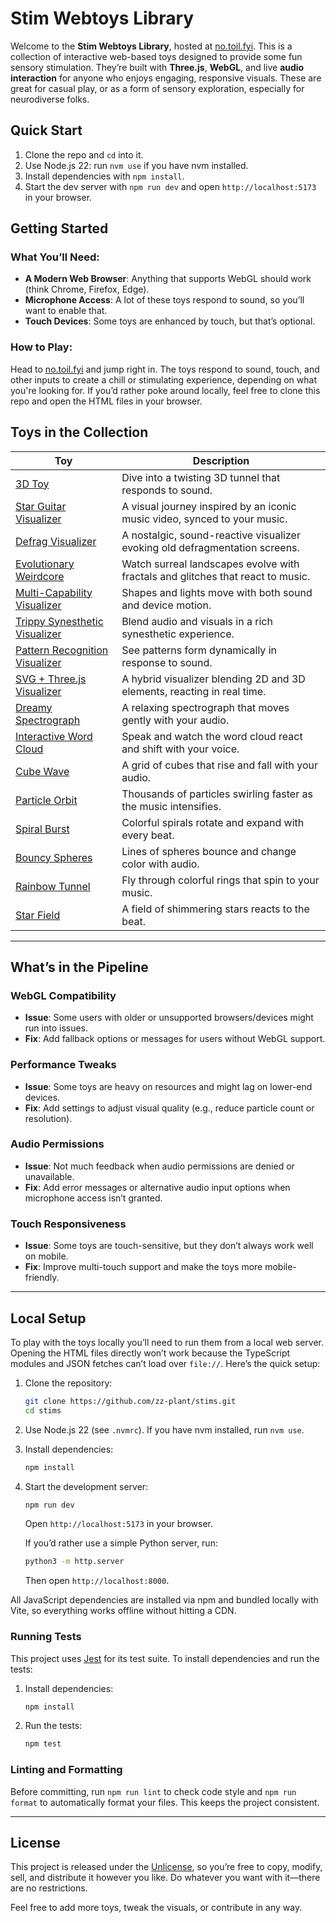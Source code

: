 # Stim Webtoys Library

Welcome to the **Stim Webtoys Library**, hosted at [no.toil.fyi](https://no.toil.fyi). This is a collection of interactive web-based toys designed to provide some fun sensory stimulation. They’re built with **Three.js**, **WebGL**, and live **audio interaction** for anyone who enjoys engaging, responsive visuals. These are great for casual play, or as a form of sensory exploration, especially for neurodiverse folks.

## Quick Start

1. Clone the repo and `cd` into it.
2. Use Node.js 22: run `nvm use` if you have nvm installed.
3. Install dependencies with `npm install`.
4. Start the dev server with `npm run dev` and open `http://localhost:5173` in your browser.

## Getting Started

### What You’ll Need:

- **A Modern Web Browser**: Anything that supports WebGL should work (think Chrome, Firefox, Edge).
- **Microphone Access**: A lot of these toys respond to sound, so you’ll want to enable that.
- **Touch Devices**: Some toys are enhanced by touch, but that’s optional.

### How to Play:

Head to [no.toil.fyi](https://no.toil.fyi) and jump right in. The toys respond to sound, touch, and other inputs to create a chill or stimulating experience, depending on what you're looking for. If you’d rather poke around locally, feel free to clone this repo and open the HTML files in your browser.

## Toys in the Collection

| Toy | Description |
| --- | --- |
| [3D Toy](./3dtoy.html) | Dive into a twisting 3D tunnel that responds to sound. |
| [Star Guitar Visualizer](./brand.html) | A visual journey inspired by an iconic music video, synced to your music. |
| [Defrag Visualizer](./defrag.html) | A nostalgic, sound-reactive visualizer evoking old defragmentation screens. |
| [Evolutionary Weirdcore](./evol.html) | Watch surreal landscapes evolve with fractals and glitches that react to music. |
| [Multi-Capability Visualizer](./multi.html) | Shapes and lights move with both sound and device motion. |
| [Trippy Synesthetic Visualizer](./seary.html) | Blend audio and visuals in a rich synesthetic experience. |
| [Pattern Recognition Visualizer](./sgpat.html) | See patterns form dynamically in response to sound. |
| [SVG + Three.js Visualizer](./svgtest.html) | A hybrid visualizer blending 2D and 3D elements, reacting in real time. |
| [Dreamy Spectrograph](./symph.html) | A relaxing spectrograph that moves gently with your audio. |
| [Interactive Word Cloud](./words.html) | Speak and watch the word cloud react and shift with your voice. |
| [Cube Wave](./cube-wave.html) | A grid of cubes that rise and fall with your audio. |
| [Particle Orbit](./particle-orbit.html) | Thousands of particles swirling faster as the music intensifies. |
| [Spiral Burst](./spiral-burst.html) | Colorful spirals rotate and expand with every beat. |
| [Bouncy Spheres](./bouncy-spheres.html) | Lines of spheres bounce and change color with audio. |
| [Rainbow Tunnel](./rainbow-tunnel.html) | Fly through colorful rings that spin to your music. |
| [Star Field](./star-field.html) | A field of shimmering stars reacts to the beat. |

---

## What’s in the Pipeline

### **WebGL Compatibility**

- **Issue**: Some users with older or unsupported browsers/devices might run into issues.
- **Fix**: Add fallback options or messages for users without WebGL support.

### **Performance Tweaks**

- **Issue**: Some toys are heavy on resources and might lag on lower-end devices.
- **Fix**: Add settings to adjust visual quality (e.g., reduce particle count or resolution).

### **Audio Permissions**

- **Issue**: Not much feedback when audio permissions are denied or unavailable.
- **Fix**: Add error messages or alternative audio input options when microphone access isn’t granted.

### **Touch Responsiveness**

- **Issue**: Some toys are touch-sensitive, but they don’t always work well on mobile.
- **Fix**: Improve multi-touch support and make the toys more mobile-friendly.

---

## Local Setup

To play with the toys locally you’ll need to run them from a local web server. Opening the HTML files directly won’t work because the TypeScript modules and JSON fetches can’t load over `file://`. Here’s the quick setup:

1. Clone the repository:

   ```bash
   git clone https://github.com/zz-plant/stims.git
   cd stims
   ```

2. Use Node.js 22 (see `.nvmrc`). If you have nvm installed, run `nvm use`.

3. Install dependencies:

   ```bash
   npm install
   ```

4. Start the development server:

   ```bash
   npm run dev
   ```

   Open `http://localhost:5173` in your browser.

   If you’d rather use a simple Python server, run:

   ```bash
   python3 -m http.server
   ```

   Then open `http://localhost:8000`.

All JavaScript dependencies are installed via npm and bundled locally with Vite, so everything works offline without hitting a CDN.

### Running Tests

This project uses [Jest](https://jestjs.io/) for its test suite. To install
dependencies and run the tests:

1. Install dependencies:

   ```bash
   npm install
   ```

2. Run the tests:
   ```bash
   npm test
   ```

### Linting and Formatting

Before committing, run `npm run lint` to check code style and `npm run format` to automatically format your files. This keeps the project consistent.

---

## License

This project is released under the [Unlicense](https://unlicense.org/), so you’re free to copy, modify, sell, and distribute it however you like. Do whatever you want with it—there are no restrictions.

Feel free to add more toys, tweak the visuals, or contribute in any way.
